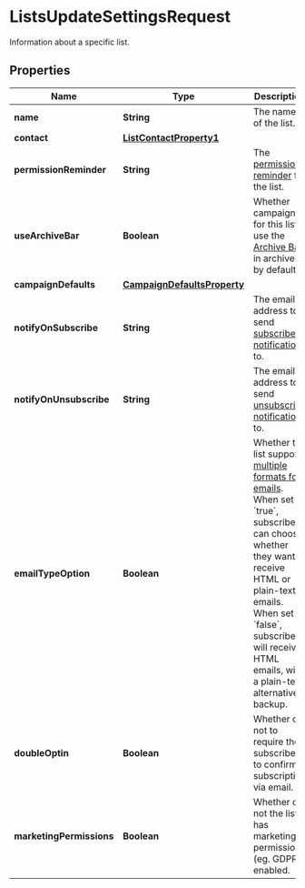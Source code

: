 

# ListsUpdateSettingsRequest

Information about a specific list.

## Properties

| Name | Type | Description | Notes |
|------------ | ------------- | ------------- | -------------|
|**name** | **String** | The name of the list. |  |
|**contact** | [**ListContactProperty1**](ListContactProperty1.md) |  |  |
|**permissionReminder** | **String** | The [permission reminder](https://mailchimp.com/help/edit-the-permission-reminder/) for the list. |  |
|**useArchiveBar** | **Boolean** | Whether campaigns for this list use the [Archive Bar](https://mailchimp.com/help/about-email-campaign-archives-and-pages/) in archives by default. |  [optional] |
|**campaignDefaults** | [**CampaignDefaultsProperty**](CampaignDefaultsProperty.md) |  |  |
|**notifyOnSubscribe** | **String** | The email address to send [subscribe notifications](https://mailchimp.com/help/change-subscribe-and-unsubscribe-notifications/) to. |  [optional] |
|**notifyOnUnsubscribe** | **String** | The email address to send [unsubscribe notifications](https://mailchimp.com/help/change-subscribe-and-unsubscribe-notifications/) to. |  [optional] |
|**emailTypeOption** | **Boolean** | Whether the list supports [multiple formats for emails](https://mailchimp.com/help/change-audience-name-defaults/). When set to &#x60;true&#x60;, subscribers can choose whether they want to receive HTML or plain-text emails. When set to &#x60;false&#x60;, subscribers will receive HTML emails, with a plain-text alternative backup. |  |
|**doubleOptin** | **Boolean** | Whether or not to require the subscriber to confirm subscription via email. |  [optional] |
|**marketingPermissions** | **Boolean** | Whether or not the list has marketing permissions (eg. GDPR) enabled. |  [optional] |



